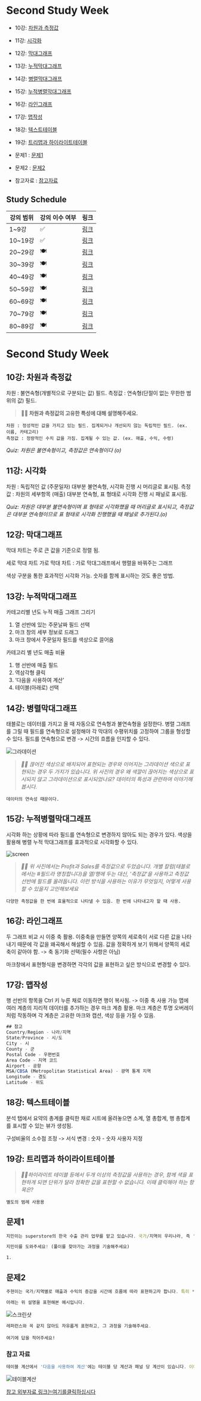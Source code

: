 # Second Study Week

- 10강: [차원과 측정값](#10강-차원과-측정값)

- 11강: [시각화](#11강-시각화)

- 12강: [막대그래프](#12강-막대그래프)

- 13강: [누적막대그래프](#13강-누적막대그래프)

- 14강: [병렬막대그래프](#14강-병렬막대그래프)

- 15강: [누적병렬막대그래프](#15강-누적병렬막대그래프)

- 16강: [라인그래프](#16강-라인그래프)

- 17강: [맵작성](#17강-맵작성)

- 18강: [텍스트테이블](#18강-텍스트테이블)

- 19강: [트리맵과 하이라이트테이블](#19강-트리맵과-하이라이트테이블)

- 문제1 : [문제1](#문제1)

- 문제2 : [문제2](#문제2)

- 참고자료 : [참고자료](#참고-자료)



## Study Schedule

| 강의 범위     | 강의 이수 여부 | 링크                                                                                                        |
|--------------|---------|-----------------------------------------------------------------------------------------------------------|
| 1~9강        |  ✅      | [링크](https://youtu.be/3ovkUe-TP1w?si=CRjj99Qm300unSWt)       |
| 10~19강      | ✅      | [링크](https://www.youtube.com/watch?v=AXkaUrJs-Ko&list=PL87tgIIryGsa5vdz6MsaOEF8PK-YqK3fz&index=75)       |
| 20~29강      | 🍽️      | [링크](https://www.youtube.com/watch?v=AXkaUrJs-Ko&list=PL87tgIIryGsa5vdz6MsaOEF8PK-YqK3fz&index=65)       |
| 30~39강      | 🍽️      | [링크](https://www.youtube.com/watch?v=e6J0Ljd6h44&list=PL87tgIIryGsa5vdz6MsaOEF8PK-YqK3fz&index=55)       |
| 40~49강      | 🍽️      | [링크](https://www.youtube.com/watch?v=AXkaUrJs-Ko&list=PL87tgIIryGsa5vdz6MsaOEF8PK-YqK3fz&index=45)       |
| 50~59강      | 🍽️      | [링크](https://www.youtube.com/watch?v=AXkaUrJs-Ko&list=PL87tgIIryGsa5vdz6MsaOEF8PK-YqK3fz&index=35)       |
| 60~69강      | 🍽️      | [링크](https://www.youtube.com/watch?v=AXkaUrJs-Ko&list=PL87tgIIryGsa5vdz6MsaOEF8PK-YqK3fz&index=25)       |
| 70~79강      | 🍽️      | [링크](https://www.youtube.com/watch?v=AXkaUrJs-Ko&list=PL87tgIIryGsa5vdz6MsaOEF8PK-YqK3fz&index=15)       |
| 80~89강      | 🍽️      | [링크](https://www.youtube.com/watch?v=AXkaUrJs-Ko&list=PL87tgIIryGsa5vdz6MsaOEF8PK-YqK3fz&index=5)        |


<!-- 여기까진 그대로 둬 주세요-->
<!-- 이 안에 들어오는 텍스트는 주석입니다. -->

# Second Study Week

## 10강: 차원과 측정값

<!-- 차원과 측정값에 관해 배우게 된 점을 적어주세요 -->

차원 : 불연속형(개별적으로 구분되는 값) 필드.
측정값 : 연속형(단절이 없는 무한한 범위의 값) 필드.

> **🧞‍♀️ 차원과 측정값의 고유한 특성에 대해 설명해주세요.**

```
차원 : 정성적인 값을 가지고 있는 필드. 집계되거나 개선되지 않는 독립적인 필드. (ex. 이름, 카테고리)
측정값 : 정량적인 수치 값을 가짐. 집계될 수 있는 값. (ex. 매출, 수익, 수령)
```

*Quiz: 차원은 불연속형이고, 측정값은 연속형이다 (o)*


## 11강: 시각화

<!-- 시각화 관해 배우게 된 점을 적어주세요 -->

차원 : 독립적인 값 (주문일자) 대부분 불연속형, 시각화 진행 시 머리글로 표시됨.
측정 값 : 차원의 세부항목 (매출) 대부분 연속형, 표 형태로 시각화 진행 시 패널로 표시됨.

*Quiz: 차원은 대부분 불연속형이며 표 형태로 시각화했을 때 머리글로 표시되고, 측정값은 대부분 연속형이므로 표 형태로 시각화 진행했을 때 패널로 추가된다.(o)*

## 12강: 막대그래프

<!-- 막대그래프에 관해 배우게 된 점을 적어주세요 -->

막대 차트는 주로 큰 값을 기준으로 정렬 됨.

세로 막대 차트
가로 막대 차트 : 가로 막대그래프에서 행렬을 바꿔주는 그래프

색상 구분을 통한 효과적인 시각화 가능.
숫자를 함께 표시하는 것도 좋은 방법.

## 13강: 누적막대그래프

<!-- 누적막대그래프에 관해 배우게 된 점을 적어주세요 -->

카테고리별 년도 누적 매출 그래프 그리기

1. 열 선반에 있는 주문날짜 필드 선택
2. 마크 창의 세부 정보로 드래그
3. 마크 창에서 주문일자 필드를 색상으로 끌어옴

<!-- 테이블(아래로)와 테이블(옆으로)의 계산 방식을 습득해보세요. 이에 관련해 아래 참고자료도 있습니다 :) -->

카테고리 별 년도 매출 비율
1. 행 선반에 매출 필드
2. 역삼각형 클릭
3. ‘다음을 사용하여 계산’
4. 테이블(아래로) 선택

## 14강: 병렬막대그래프

<!-- 병렬막대그래프에 관해 배우게 된 점을 적어주세요 -->

태블로는 데이터를 가지고 올 때 자동으로 연속형과 불연속형을 설정한다.
병렬 그래프를 그릴 때 필드를 연속형으로 설정해야 각 막대의 수평위치를 고정하여 그룹을 형성할 수 있다.
필드를 연속형으로 변경 -> 시간의 흐름을 인지할 수 있다.

![그라데이션](https://github.com/yousrchive/BUSINESS-INTELLIGENCE-TABLEAU/blob/main/study/img/2nd%20study/%E1%84%89%E1%85%B3%E1%84%8F%E1%85%B3%E1%84%85%E1%85%B5%E1%86%AB%E1%84%89%E1%85%A3%E1%86%BA%202024-09-12%20%E1%84%8B%E1%85%A9%E1%84%8C%E1%85%A5%E1%86%AB%201.54.19.png?raw=true)

> *🧞‍♀️ 끊어진 색상으로 배치되어 표현되는 경우와 이어지는 그라데이션 색으로 표현되는 경우 두 가지가 있습니다. 위 사진의 경우 왜 색깔이 끊어지는 색상으로 표시되지 않고 그라데이션으로 표시되었나요? 데이터의 특성과 관련하여 이야기해 봅시다.*

```
데이터의 연속성 때문이다.
```

## 15강: 누적병렬막대그래프

<!-- 누적병렬막대그래프에 관해 배우게 된 점을 적어주세요 -->

시각화 하는 상황에 따라 필드를 연속형으로 변경하지 않아도 되는 경우가 있다.
색상을 활용해 병렬 누적 막대그래프를 효과적으로 시각화할 수 있다.

![screen](https://github.com/yousrchive/BUSINESS-INTELLIGENCE-TABLEAU/blob/main/study/img/2nd%20study/%E1%84%89%E1%85%B3%E1%84%8F%E1%85%B3%E1%84%85%E1%85%B5%E1%86%AB%E1%84%89%E1%85%A3%E1%86%BA%202024-09-12%20%E1%84%8B%E1%85%A9%E1%84%8C%E1%85%A5%E1%86%AB%201.57.52.png?raw=true)


> *🧞‍♀️ 위 사진에서는 Profit과 Sales를 측정값으로 두었습니다.  개별 칼럼(태블로에서는 #필드라 명칭합니다)을 열/행에 두는 대신, '측정값'을 사용하고 측정값 선반에 필드를 올려둡니다. 이런 방식을 사용하는 이유가 무엇일지, 어떻게 사용할 수 있을지 고민해보세요*

```
다양한 측정값을 한 번에 효율적으로 나타낼 수 있음. 한 번에 나타내고자 할 때 사용.
```

<!-- 정답은 없습니다 -->

## 16강: 라인그래프

<!-- 라인그래프에 관해 배우게 된 점을 적어주세요 -->

두 그래프 비교 시 이중 축 활용.
이중축을 만들면 양쪽의 세로축이 서로 다른 값을 나타내기 때문에 각 값을 왜곡해서 해설할 수 있음.
값을 정확하게 보기 위해서 양쪽의 세로축이 같아야 함. -> 축 동기화 선택(필수 사항은 아님)

마크창에서 표현형식을 변경하면 각각의 값을 표현하고 싶은 방식으로 변경할 수 있다.

## 17강: 맵작성

<!-- 맵차트 관해 배우게 된 점을 적어주세요 -->

행 선반의 항목을 Ctrl 키 누른 채로 이동하면 행이 복사됨. -> 이중 축 사용 가능
맵에 여러 계층의 지리적 데이터를 추가하는 경우  마크 계층 활용.
마크 계층은 투명 오버레이 처럼 작동하며 각 계층은 고유한 마크와 캡션, 색상 등을 가질 수 있음.

```js
## 참고
Country/Region - 나라/지역
State/Province - 시/도
City - 시
County - 군
Postal Code - 우편번호
Area Code - 지역 코드
Airport - 공항
MSA/CBSA (Metropolitan Statistical Area) - 광역 통계 지역
Longitude - 경도
Latitude - 위도
```

## 18강: 텍스트테이블

<!-- 텍스트테이블에 관해 배우게 된 점을 적어주세요-->

분석 탭에서 요약의 총계를 클릭한 채로 시트에 올려놓으면 소계, 열 총합계, 행 총합계를 표시할 수 있는 뷰가 생성됨.

구성비율의 소수점 조정 -> 서식 변경 : 숫자 - 숫자 사용자 지정

## 19강: 트리맵과 하이라이트테이블

> *🧞‍♀️하이라이트 테이블 등에서 두개 이상의 측정값을 사용하는 경우, 함께 색을 표현하게 되면 단위가 달라 정확한 값을 표현할 수 없습니다. 이때 클릭해야 하는 항목은?*

```
별도의 범례 사용용
```


## 문제1

```js
지민이는 superstore의 한국 수출 관리 업무를 맡고 있습니다. 국가/지역이 우리나라, 즉 'South Korea'인 데이터만을 필터링하여, 상품 하위범주 별로 각 하위범주가 매출의 비율 중 얼마만큼을 차지하는지를 트리맵으로 확인하고 싶습니다. 트리맵의 각 네모 안에 표시되는 텍스트에는 **해당 범주의 이름과 전체에서 해당 범주가 차지하는 비율**이 표시되었으면 합니다.

지민이를 도와주세요! (풀이를 찾아가는 과정을 기술해주세요)
```

```
1. 
```

## 문제2

```js
주현이는 국가/지역별로 매출과 수익의 증감을 시간에 흐름에 따라 표현하고자 합니다. 특히 **한국/중국/일본**을 비교하고자 해당 3국을 남기고 필터링했고, 3개 국가를 매출과 수익이라는 두 가지 지표로 확인해보았습니다.

아래는 위 설명을 표현해본 예시입니다.
```

![스크린샷](
https://github.com/yousrchive/BUSINESS-INTELLIGENCE-TABLEAU/blob/main/study/img/3rd%20study/%E1%84%89%E1%85%B3%E1%84%8F%E1%85%B3%E1%84%85%E1%85%B5%E1%86%AB%E1%84%89%E1%85%A3%E1%86%BA%202024-09-12%20%E1%84%8B%E1%85%A9%E1%84%92%E1%85%AE%203.13.22.png?raw=true)

```js
레퍼런스와 꼭 같지 않아도 자유롭게 표현하고, 그 과정을 기술해주세요.
```

```
여기에 답을 적어주세요!
```

### 참고 자료

```js
테이블 계산에서 '다음을 사용하여 계산'에는 테이블 당 계산과 패널 당 계산이 있습니다. 이에 대해 이해하는 것이 꼭 필요하기 때문에, 외부 레퍼런스를 참고하여 이 단계에서 꼭! 학습 후, 넘어가주세요 :)
```

![테이블계산](https://velog.velcdn.com/images/eunsuh/post/8a56ab15-930d-4ad6-b5ab-74513863115f/image.png
)

[참고 외부자료 링크는여기를클릭하십시다](https://velog.io/@eunsuh/Tableau-%EB%A0%88%EB%B2%A8UP-%EA%B0%95%EC%9D%98-%EC%A0%95%EB%A6%AC-1-%ED%85%8C%EC%9D%B4%EB%B8%94-%EA%B3%84%EC%82%B0)

